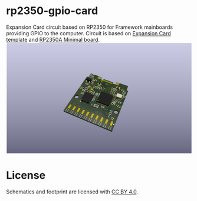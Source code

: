# rp2350-gpio-card
Expansion Card circuit based on RP2350 for Framework mainboards providing GPIO to the computer. Circuit is based on [Expansion Card template](https://github.com/FrameworkComputer/ExpansionCards) and [RP2350A Minimal board](https://datasheets.raspberrypi.com/rp2350/hardware-design-with-rp2350.pdf).
![RP2350 GPIO Card prototype render](rp2350gpiocard-v121.png)

# License
Schematics and footprint are licensed with [CC BY 4.0](LICENSE).
